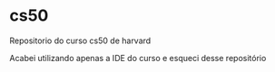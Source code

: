# cs50
Repositorio do curso cs50 de harvard 


Acabei utilizando apenas a IDE do curso e esqueci desse repositório 
